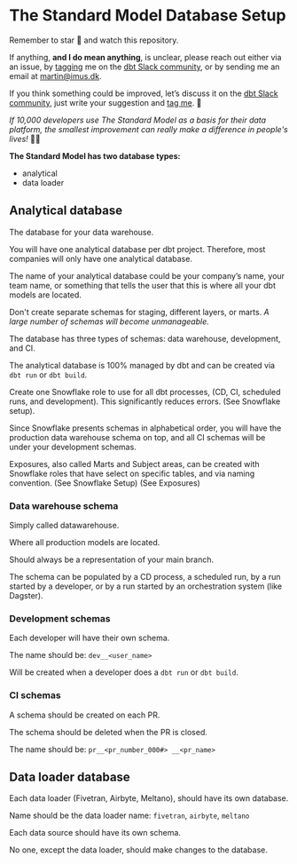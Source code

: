 # The Standard Model Database Setup

Remember to star 🌟 and watch  this repository. 

If anything, **and I do mean anything**, is unclear, please reach out either via an issue, by [tagging](https://getdbt.slack.com/archives/CETJLH1V3/p1684844381972109) me on the [dbt Slack community](https://www.getdbt.com/community/join-the-community/), or by sending me an email at martin@imus.dk.

If you think something could be improved, let’s discuss it on the [dbt Slack community](https://www.getdbt.com/community/join-the-community/), just write your suggestion and [tag me](https://getdbt.slack.com/archives/CETJLH1V3/p1684844381972109). 🙏

*If 10,000 developers use The Standard Model as a basis for their data platform, the smallest improvement can really make a difference in people's lives!* 🦸‍♂️

**The Standard Model has two database types:** 
 - analytical
 - data loader


## Analytical database
The database for your data warehouse. 

You will have one analytical database per dbt project. Therefore, most companies will only have one analytical database.

The name of your analytical database could be your company’s name, your team name, or something that tells the user that this is where all your dbt models are located.

Don't create separate schemas for staging, different layers, or marts. *A large number of schemas will become unmanageable.*

The database has three types of schemas: data warehouse, development, and CI.

The analytical database is 100% managed by dbt and can be created via `dbt run` or `dbt build`. 

Create one Snowflake role to use for all dbt processes, (CD, CI, scheduled runs, and development). This significantly reduces errors. (See Snowflake setup).

Since Snowflake presents schemas in alphabetical order, you will have the production data warehouse schema on top, and all CI schemas will be under your development schemas.

Exposures, also called Marts and Subject areas, can be created with Snowflake roles that have select on specific tables, and via naming convention. (See Snowflake Setup) (See Exposures)

### Data warehouse schema
Simply called datawarehouse.

Where all production models are located.

Should always be a representation of your main branch.

The schema can be populated by a CD process, a scheduled run, by a run started by a developer, or by a run started by an orchestration system (like Dagster).

### Development schemas

Each developer will have their own schema. 

The name should be: `dev__<user_name>`

Will be created when a developer does a `dbt run` or `dbt build`.

### CI schemas

A schema should be created on each PR.

The schema should be deleted when the PR is closed.

The name should be: `pr__<pr_number_000#> __<pr_name>`

## Data loader database

Each data loader (Fivetran, Airbyte, Meltano), should have its own database.

Name should be the data loader name: `fivetran`, `airbyte`, `meltano`

Each data source should have its own schema.

No one, except the data loader, should make changes to the database.
